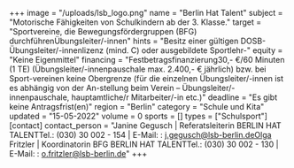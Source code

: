 +++
image = "/uploads/lsb_logo.png"
name = "Berlin Hat Talent"
subject = "Motorische Fähigkeiten von Schulkindern ab der 3. Klasse."
target = "Sportvereine, die Bewegungsfördergruppen (BFG) durchführenÜbungsleiter/-innen"
hints = "Besitz einer gültigen DOSB-Übungsleiter/-innenlizenz (mind. C) oder ausgebildete Sportlehr-"
equity = "Keine Eigenmittel"
financing = "Festbetragsfinanzierung30,- €/60 Minuten (1 TE) (Übungsleiter/-innenpauschale max. 2.400,- € jährlich) bzw. bei Sport-vereinen keine Obergrenze (für die einzelnen Übungsleiter/-innen ist es abhängig von der An-stellung beim Verein – Übungsleiter/-innenpauschale, hauptamtliche/r Mitarbeiter/-in etc.)"
deadline = "Es gibt keine Antragsfrist(en)"
region = "Berlin"
category = "Schule und Kita"
updated = "15-05-2022"
volume = 0
sports = []
types = ["Schulsport"]
[contact]
contact_person = "Janine Gegusch | Referatsleiterin BERLIN HAT TALENTTel.: (030) 30 002 - 154 | E-Mail: : j.gegusch@lsb-berlin.deOlga Fritzler | Koordinatorin BFG BERLIN HAT TALENTTel.: (030) 30 002 - 130 | E-Mail: : o.fritzler@lsb-berlin.de"
+++